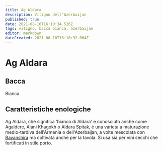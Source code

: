 ```yaml
---
title: Ag Aldara
description: Vitigno dell'Azerbaijan
published: true
date: 2021-08-10T16:10:34.526Z
tags: vitigno, bacca bianca, azerbaijan
editor: markdown
dateCreated: 2021-08-10T16:10:32.064Z
---
```


# Ag Aldara

## Bacca
Bianca


## Caratteristiche enologiche

Ag Aldara, che significa 'bianco di Aldara' e conosciuto anche come Agaldere, Alani Khagokh o Aldara Spitak, è una varietà a maturazione medio-tardiva dell'Armenia o dell'Azerbaijan, a volte mescolata con [Bayanshira](/vitigni/bacca-bianca/bayanshira) ma coltivata anche per la tavola. Si usa sia per vini secchi che fortificati in stile porto.